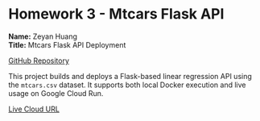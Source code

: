 # Homework 3 - Mtcars Flask API

**Name:** Zeyan Huang  
**Title:** Mtcars Flask API Deployment

[GitHub Repository](https://github.com/2achAreeee/Mtcars-Flask-Api)

This project builds and deploys a Flask-based linear regression API using the `mtcars.csv` dataset. It supports both local Docker execution and live usage on Google Cloud Run.

[Live Cloud URL](https://mtcars-api-349535554801.us-central1.run.app)

